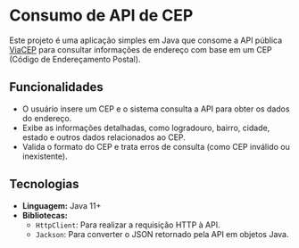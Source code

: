 # Consumo de API de CEP

Este projeto é uma aplicação simples em Java que consome a API pública [ViaCEP](https://viacep.com.br) para consultar informações de endereço com base em um CEP (Código de Endereçamento Postal).

## Funcionalidades

- O usuário insere um CEP e o sistema consulta a API para obter os dados do endereço.
- Exibe as informações detalhadas, como logradouro, bairro, cidade, estado e outros dados relacionados ao CEP.
- Valida o formato do CEP e trata erros de consulta (como CEP inválido ou inexistente).

## Tecnologias

- **Linguagem:** Java 11+
- **Bibliotecas:**
  - `HttpClient`: Para realizar a requisição HTTP à API.
  - `Jackson`: Para converter o JSON retornado pela API em objetos Java.
